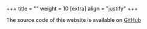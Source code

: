 +++
title = ""
weight = 10
[extra]
align = "justify"
+++

The source code of this website is available on [GitHub](https://github.com/aegroto/nif_website/)
